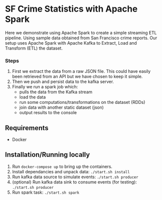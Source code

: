 
#  SF Crime Statistics with Apache Spark

Here we demonstrate using Apache Spark to create a simple streaming ETL pipeline. Using sample data obtained from San Francisco crime reports.
Our setup uses Apache Spark with Apache Kafka to Extract, Load and Transform (ETL) the dataset. 

### Steps

1. First we extract the data from a raw JSON file. This could have easily been retrieved from an API but we have chosen to keep it simple.
2. Then we push and persist data to the kafka server.
3. Finally we run a spark job which:
    * pulls the data from the Kafka stream
    * load the data 
    * run some computations/transformations on the dataset (RDDs)
    * join data with another static dataset (json) 
    * output results to the console 

## Requirements
* Docker

## Installation/Running locally
1. Run `docker-compose up` to bring up the containers. 
2. Install dependancies and unpack data: `./start.sh install`
3. Run kafka data source to simulate events: `./start.sh producer`
4. (optional) Run kafka data sink to consume events (for testing): `./start.sh producer`
5. Run spark task: `./start.sh spark`




